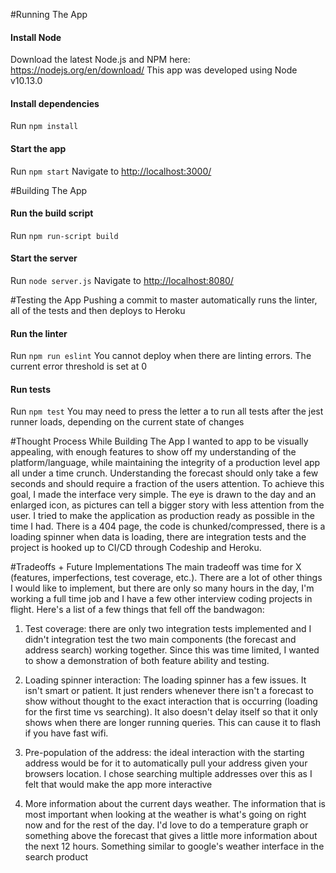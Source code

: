 #Running The App
#### Install Node
Download the latest Node.js and NPM here: https://nodejs.org/en/download/
This app was developed using Node v10.13.0

#### Install dependencies
Run ```npm install```

#### Start the app
Run ```npm start```
Navigate to [http://localhost:3000/](http://localhost:3000/)

#Building The App
#### Run the build script
Run ```npm run-script build```

#### Start the server
Run ```node server.js```
Navigate to [http://localhost:8080/](http://localhost:8080/)

#Testing the App
Pushing a commit to master automatically runs the linter, all of the tests and then deploys to Heroku

#### Run the linter
Run ```npm run eslint```
You cannot deploy when there are linting errors. The current error threshold is set at 0

#### Run tests
Run ```npm test```
You may need to press the letter a to run all tests after the jest runner loads, depending on the current state of changes

#Thought Process While Building The App
I wanted to app to be visually appealing, with enough features to show off my understanding of the platform/language, while maintaining the integrity of a production level app all under a time crunch. Understanding the forecast should only take a few seconds and should require a fraction of the users attention. To achieve this goal, I made the interface very simple. The eye is drawn to the day and an enlarged icon, as pictures can tell a bigger story with less attention from the user. I tried to make the application as production ready as possible in the time I had. There is a 404 page, the code is chunked/compressed, there is a loading spinner when data is loading, there are integration tests and the project is hooked up to CI/CD through Codeship and Heroku.

#Tradeoffs + Future Implementations
The main tradeoff was time for X (features, imperfections, test coverage, etc.). There are a lot of other things I would like to implement, but there are only so many hours in the day, I'm working a full time job and I have a few other interview coding projects in flight. Here's a list of a few things that fell off the bandwagon:

1. Test coverage: there are only two integration tests implemented and I didn't integration test the two main components (the forecast and address search) working together. Since this was time limited, I wanted to show a demonstration of both feature ability and testing.

2. Loading spinner interaction: The loading spinner has a few issues. It isn't smart or patient. It just renders whenever there isn't a forecast to show without thought to the exact interaction that is occurring (loading for the first time vs searching). It also doesn't delay itself so that it only shows when there are longer running queries. This can cause it to flash if you have fast wifi.

3. Pre-population of the address: the ideal interaction with the starting address would be for it to automatically pull your address given your browsers location. I chose searching multiple addresses over this as I felt that would make the app more interactive

4. More information about the current days weather. The information that is most important when looking at the weather is what's going on right now and for the rest of the day. I'd love to do a temperature graph or something above the forecast that gives a little more information about the next 12 hours. Something similar to google's weather interface in the search product

